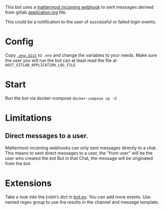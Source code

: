 This bot uses a [mattermost incoming webhook](https://docs.mattermost.com/developer/webhooks-incoming.html) 
to sent messages derived from gitlab [application.log](https://docs.gitlab.com/ee/administration/logs.html#applicationlog) file.

This could be a notification to the user of successful or failed login events.

# Config
Copy [`.env.dist`](.env.dist) to `.env` and change the variables to your needs.
Make sure the user you will run the bot can at least read the file at `HOST_GITLAB_APPLICATION_LOG_FILE`
 
# Start
Run the bot via docker-compose `docker-compose up -d`

# Limitations
## Direct messages to a user.
Mattermost incoming webhooks can only sent messages directly to a chat. This means to sent direct messages to a user,
 the "from user" will be the user who created the bot But in that Chat, the message will be originated from the bot.

# Extensions
Take a look into the `EVENTS` dict in [bot.py](bot.py). You can add more events. Use named regex group to use the 
results in the channel and message template.
